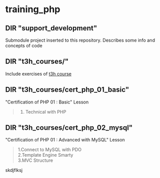 # training_php

## DIR "support_development"  
Submodule project inserted to this repository. Describes some info and concepts of code  

## DIR "t3h_courses/" 
Include exercises of [t3h course](http://t3h.vn)  

## DIR "t3h_courses/cert_php_01_basic" 
"Certification of PHP 01 : Basic" Lesson  
> 1. Technical with PHP  

## DIR "t3h_courses/cert_php_02_mysql" 
"Certification of PHP 01 : Advanced with MySQL" Lesson 
> 1.Connect to MySQL with PDO  
  2.Template Engine Smarty  
  3.MVC Structure

skdjflksj